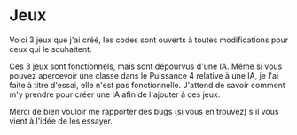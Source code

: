 Jeux
====

Voici 3 jeux que j'ai créé, les codes sont ouverts à toutes modifications pour ceux qui le souhaitent.

Ces 3 jeux sont fonctionnels, mais sont dépourvus d'une IA. Même si vous pouvez apercevoir une classe dans le Puissance 4 relative à une IA, je l'ai faite à titre d'essai, elle n'est pas fonctionnelle. J'attend de savoir comment m'y prendre pour créer une IA afin de l'ajouter à ces jeux.

Merci de bien vouloir me rapporter des bugs (si vous en trouvez) s'il vous vient à l'idée de les essayer.
